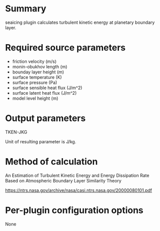 # Summary

seaicing plugin calculates turbulent kinetic energy at planetary boundary layer.

# Required source parameters

* friction velocity (m/s)
* monin-obukhov length (m)
* bounday layer height (m)
* surface temperature (K)
* surface pressure (Pa)
* surface sensible heat flux (J/m^2)
* surface latent heat flux (J/m^2)
* model level height (m)

# Output parameters

TKEN-JKG

Unit of resulting parameter is J/kg.

# Method of calculation

An Estimation of Turbulent Kinetic Energy and Energy Dissipation Rate Based on Atmospheric Boundary Layer Similarity Theory

https://ntrs.nasa.gov/archive/nasa/casi.ntrs.nasa.gov/20000080101.pdf

# Per-plugin configuration options

None